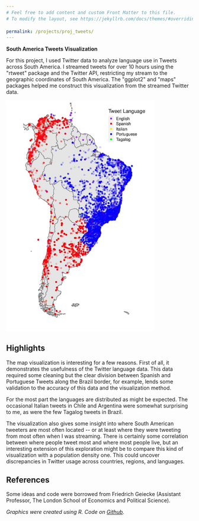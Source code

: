 ```yaml
---
# Feel free to add content and custom Front Matter to this file.
# To modify the layout, see https://jekyllrb.com/docs/themes/#overriding-theme-defaults

permalink: /projects/proj_tweets/
---
```


<b>South America Tweets Visualization</b>

For this project, I used Twitter data to analyze language use in Tweets across South America. I streamed tweets for over 10 hours using the "rtweet" package and the Twitter API, restricting my stream to the geographic coordinates of South America. The "ggplot2" and "maps" packages helped me construct this visualization from the streamed Twitter data. 


[<img src="/proj_tweets/tweets_map.jpeg" width="400"/>][github-tweets-image]

## Highlights

The map visualization is interesting for a few reasons. First of all, it demonstrates the usefulness of the Twitter language data. This data required some cleaning but the clear division between Spanish and Portuguese Tweets along the Brazil border, for example, lends some validation to the accuracy of this data and the visualization method.

For the most part the languages are distributed as might be expected. The occasional Italian tweets in Chile and Argentina were somewhat surprising to me, as were the few Tagalog tweets in Brazil.

The visualization also gives some insight into where South American tweeters are most often located -- or at least where they were tweeting from most often when I was streaming. There is certainly some correlation between where people tweet most and where most people live, but an interesting extension of this exploration might be to compare this kind of visualization with a population density one. This could uncover discrepancies in Twitter usage across countries, regions, and languages.

## References

Some ideas and code were borrowed from Friedrich Geiecke (Assistant Professor, The London School of Economics and Political Science).

<i>Graphics were created using R. Code on [Github][github-tweets].</i>

[github-tweets]: https://github.com/maxduganknight/visualization-projects/tree/main/south-america-tweets
[github-tweets-image]: https://github.com/maxduganknight/visualization-projects/blob/main/south-america-tweets/graphics/tweets_map.pdf